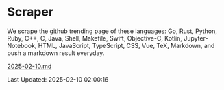 # Scraper

We scrape the github trending page of these languages: Go, Rust, Python, Ruby, C++, C, Java, Shell, Makefile, Swift, Objective-C, Kotlin, Jupyter-Notebook, HTML, JavaScript, TypeScript, CSS, Vue, TeX, Markdown, and push a markdown result everyday.

[2025-02-10.md](https://github.com/cumthxy/github-trending-backup/blob/master/2025-02-10.md)

Last Updated: 2025-02-10 02:00:16